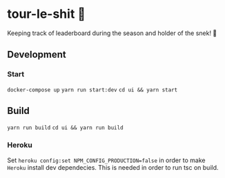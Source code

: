 # tour-le-shit 💩

Keeping track of leaderboard during the season and holder of the snek! 🐍

## Development

### Start

`docker-compose up`
`yarn run start:dev`
`cd ui && yarn start`

## Build

`yarn run build`
`cd ui && yarn run build`

### Heroku

Set `heroku config:set NPM_CONFIG_PRODUCTION=false` in order to make `Heroku` install dev dependecies. This is needed in order to run tsc on build.
